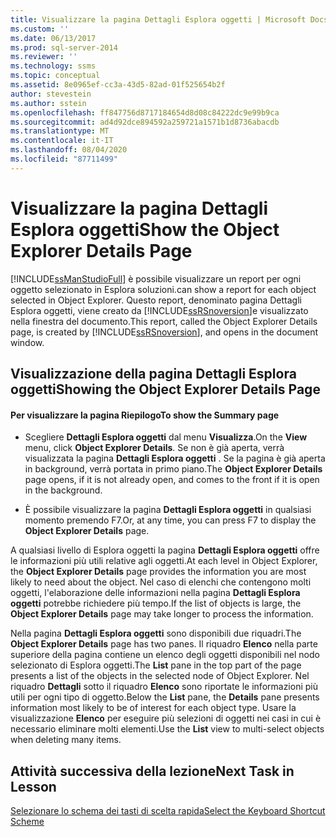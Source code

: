 ```yaml
---
title: Visualizzare la pagina Dettagli Esplora oggetti | Microsoft Docs
ms.custom: ''
ms.date: 06/13/2017
ms.prod: sql-server-2014
ms.reviewer: ''
ms.technology: ssms
ms.topic: conceptual
ms.assetid: 8e0965ef-cc3a-43d5-82ad-01f525654b2f
author: stevestein
ms.author: sstein
ms.openlocfilehash: ff847756d8717184654d8d08c84222dc9e99b9ca
ms.sourcegitcommit: ad4d92dce894592a259721a1571b1d8736abacdb
ms.translationtype: MT
ms.contentlocale: it-IT
ms.lasthandoff: 08/04/2020
ms.locfileid: "87711499"
---
```

# <a name="show-the-object-explorer-details-page"></a><span data-ttu-id="e6275-102">Visualizzare la pagina Dettagli Esplora oggetti</span><span class="sxs-lookup"><span data-stu-id="e6275-102">Show the Object Explorer Details Page</span></span>
  [!INCLUDE[ssManStudioFull](../../includes/ssmanstudiofull-md.md)] <span data-ttu-id="e6275-103">è possibile visualizzare un report per ogni oggetto selezionato in Esplora soluzioni.</span><span class="sxs-lookup"><span data-stu-id="e6275-103">can show a report for each object selected in Object Explorer.</span></span> <span data-ttu-id="e6275-104">Questo report, denominato pagina Dettagli Esplora oggetti, viene creato da [!INCLUDE[ssRSnoversion](../../includes/ssrsnoversion-md.md)]e visualizzato nella finestra del documento.</span><span class="sxs-lookup"><span data-stu-id="e6275-104">This report, called the Object Explorer Details page, is created by [!INCLUDE[ssRSnoversion](../../includes/ssrsnoversion-md.md)], and opens in the document window.</span></span>  
  
## <a name="showing-the-object-explorer-details-page"></a><span data-ttu-id="e6275-105">Visualizzazione della pagina Dettagli Esplora oggetti</span><span class="sxs-lookup"><span data-stu-id="e6275-105">Showing the Object Explorer Details Page</span></span>  
  
#### <a name="to-show-the-summary-page"></a><span data-ttu-id="e6275-106">Per visualizzare la pagina Riepilogo</span><span class="sxs-lookup"><span data-stu-id="e6275-106">To show the Summary page</span></span>  
  
-   <span data-ttu-id="e6275-107">Scegliere **Dettagli Esplora oggetti** dal menu **Visualizza**.</span><span class="sxs-lookup"><span data-stu-id="e6275-107">On the **View** menu, click **Object Explorer Details**.</span></span> <span data-ttu-id="e6275-108">Se non è già aperta, verrà visualizzata la pagina **Dettagli Esplora oggetti** . Se la pagina è già aperta in background, verrà portata in primo piano.</span><span class="sxs-lookup"><span data-stu-id="e6275-108">The **Object Explorer Details** page opens, if it is not already open, and comes to the front if it is open in the background.</span></span>  
  
-   <span data-ttu-id="e6275-109">È possibile visualizzare la pagina **Dettagli Esplora oggetti** in qualsiasi momento premendo F7.</span><span class="sxs-lookup"><span data-stu-id="e6275-109">Or, at any time, you can press F7 to display the **Object Explorer Details** page.</span></span>  
  
 <span data-ttu-id="e6275-110">A qualsiasi livello di Esplora oggetti la pagina **Dettagli Esplora oggetti** offre le informazioni più utili relative agli oggetti.</span><span class="sxs-lookup"><span data-stu-id="e6275-110">At each level in Object Explorer, the **Object Explorer Details** page provides the information you are most likely to need about the object.</span></span> <span data-ttu-id="e6275-111">Nel caso di elenchi che contengono molti oggetti, l'elaborazione delle informazioni nella pagina **Dettagli Esplora oggetti** potrebbe richiedere più tempo.</span><span class="sxs-lookup"><span data-stu-id="e6275-111">If the list of objects is large, the **Object Explorer Details** page may take longer to process the information.</span></span>  
  
 <span data-ttu-id="e6275-112">Nella pagina **Dettagli Esplora oggetti** sono disponibili due riquadri.</span><span class="sxs-lookup"><span data-stu-id="e6275-112">The **Object Explorer Details** page has two panes.</span></span> <span data-ttu-id="e6275-113">Il riquadro **Elenco** nella parte superiore della pagina contiene un elenco degli oggetti disponibili nel nodo selezionato di Esplora oggetti.</span><span class="sxs-lookup"><span data-stu-id="e6275-113">The **List** pane in the top part of the page presents a list of the objects in the selected node of Object Explorer.</span></span> <span data-ttu-id="e6275-114">Nel riquadro **Dettagli** sotto il riquadro **Elenco** sono riportate le informazioni più utili per ogni tipo di oggetto.</span><span class="sxs-lookup"><span data-stu-id="e6275-114">Below the **List** pane, the **Details** pane presents information most likely to be of interest for each object type.</span></span> <span data-ttu-id="e6275-115">Usare la visualizzazione **Elenco** per eseguire più selezioni di oggetti nei casi in cui è necessario eliminare molti elementi.</span><span class="sxs-lookup"><span data-stu-id="e6275-115">Use the **List** view to multi-select objects when deleting many items.</span></span>  
  
## <a name="next-task-in-lesson"></a><span data-ttu-id="e6275-116">Attività successiva della lezione</span><span class="sxs-lookup"><span data-stu-id="e6275-116">Next Task in Lesson</span></span>  
 [<span data-ttu-id="e6275-117">Selezionare lo schema dei tasti di scelta rapida</span><span class="sxs-lookup"><span data-stu-id="e6275-117">Select the Keyboard Shortcut Scheme</span></span>](lesson-1-6-select-the-keyboard-shortcut-scheme.md)  
  
  
